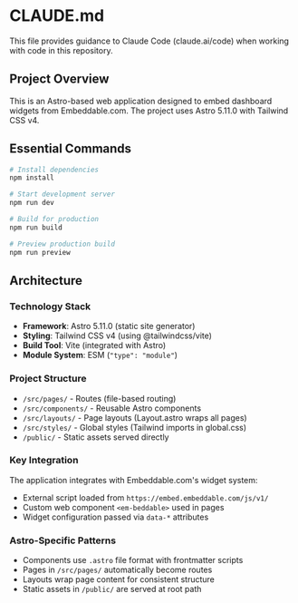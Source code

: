# CLAUDE.md

This file provides guidance to Claude Code (claude.ai/code) when working with code in this repository.

## Project Overview

This is an Astro-based web application designed to embed dashboard widgets from Embeddable.com. The project uses Astro 5.11.0 with Tailwind CSS v4.

## Essential Commands

```bash
# Install dependencies
npm install

# Start development server
npm run dev

# Build for production
npm run build

# Preview production build
npm run preview
```

## Architecture

### Technology Stack
- **Framework**: Astro 5.11.0 (static site generator)
- **Styling**: Tailwind CSS v4 (using @tailwindcss/vite)
- **Build Tool**: Vite (integrated with Astro)
- **Module System**: ESM (`"type": "module"`)

### Project Structure
- `/src/pages/` - Routes (file-based routing)
- `/src/components/` - Reusable Astro components
- `/src/layouts/` - Page layouts (Layout.astro wraps all pages)
- `/src/styles/` - Global styles (Tailwind imports in global.css)
- `/public/` - Static assets served directly

### Key Integration
The application integrates with Embeddable.com's widget system:
- External script loaded from `https://embed.embeddable.com/js/v1/`
- Custom web component `<em-beddable>` used in pages
- Widget configuration passed via `data-*` attributes

### Astro-Specific Patterns
- Components use `.astro` file format with frontmatter scripts
- Pages in `/src/pages/` automatically become routes
- Layouts wrap page content for consistent structure
- Static assets in `/public/` are served at root path